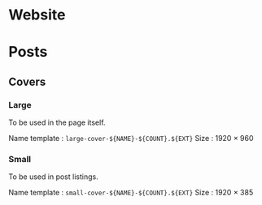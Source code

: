 # Website

# Posts
## Covers
### Large
To be used in the page itself.

Name template
: `large-cover-${NAME}-${COUNT}.${EXT}`
Size
: 1920 × 960

### Small
To be used in post listings.

Name template
: `small-cover-${NAME}-${COUNT}.${EXT}`
Size
: 1920 × 385
